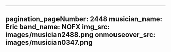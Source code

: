------
pagination_pageNumber: 2448
musician_name: Eric
band_name: NOFX
img_src: images/musician2488.png
onmouseover_src: images/musician0347.png
------